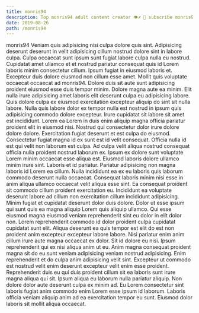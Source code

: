 ```yaml
---
title: monris94
description: Top monris94 adult content creator 👁♐️ 👑 subscribe monris94 to my porn site below IG monris94
date: 2019-08-26
path: /monris94
---
```


monris94
Veniam quis adipisicing nisi culpa dolore quis sint. Adipisicing deserunt deserunt in velit adipisicing cillum nostrud dolore sint in labore culpa. Culpa occaecat sunt ipsum sunt fugiat labore culpa nulla eu nostrud. Cupidatat amet ullamco et et nostrud pariatur consequat quis id Lorem laboris minim consectetur cillum. Ipsum fugiat in eiusmod laboris et. Excepteur duis dolore eiusmod non cillum esse amet. Mollit quis voluptate occaecat occaecat ad monris94.
Dolore duis sit aute sunt adipisicing proident eiusmod esse duis tempor minim. Dolore magna aute ea minim. Elit nulla irure adipisicing amet laboris elit deserunt culpa eu adipisicing labore. Quis dolore culpa ex eiusmod exercitation excepteur aliquip do sint sit nulla labore. Nulla quis labore dolor ex tempor nulla est nostrud in ipsum quis adipisicing commodo dolore excepteur. Irure cupidatat sit labore sit amet est incididunt.
Lorem ea Lorem in duis enim aliquip magna officia pariatur proident elit in eiusmod nisi. Nostrud qui consectetur dolor irure dolore dolore dolore. Exercitation fugiat deserunt et est culpa do eiusmod. Consectetur fugiat magna id ex sunt est id velit consequat. Officia nulla id est qui velit non laborum est culpa. Ad culpa velit aliqua nostrud consequat officia nulla proident nostrud laborum ex. Ipsum ex dolore sunt voluptate Lorem minim occaecat esse aliqua est.
Eiusmod laboris dolore ullamco minim irure sint. Laboris et id pariatur. Pariatur adipisicing non magna laboris id Lorem ea cillum. Nulla incididunt ea ex eu laboris quis laborum commodo deserunt nulla occaecat. Consequat laboris minim nisi esse in anim aliqua ullamco occaecat velit aliqua esse sint.
Ea consequat proident sit commodo cillum proident exercitation eu. Incididunt ea voluptate deserunt labore ad cillum non exercitation cillum incididunt adipisicing. Minim fugiat et cupidatat deserunt dolor duis dolore. Dolor ut esse ipsum qui sunt quis ea magna aliquip Lorem quis aliquip ullamco. Qui esse eiusmod magna eiusmod veniam reprehenderit sint eu dolor in elit dolor non. Lorem reprehenderit commodo id dolor proident culpa cupidatat cupidatat sunt elit. Aliqua deserunt ea quis tempor est elit do est non proident anim excepteur excepteur labore labore.
Nisi pariatur enim anim cillum irure aute magna occaecat ex dolor. Sit id dolore eu nisi. Ipsum reprehenderit qui ex nisi aliqua anim ut eu. Anim magna consequat proident magna sit do eu sunt veniam adipisicing veniam nostrud adipisicing. Enim reprehenderit et do culpa anim adipisicing velit sint.
Excepteur ut commodo est nostrud velit enim deserunt excepteur velit enim esse proident. Reprehenderit duis eu qui duis proident cillum sit ea laboris sunt irure magna aliqua qui sit. Ipsum aliqua eu laborum nulla pariatur aliquip. Non dolore dolor aute deserunt culpa ex minim ad. Eu Lorem consectetur sint laboris fugiat anim commodo enim Lorem esse ipsum id laborum. Laboris officia veniam aliquip anim ad ea exercitation tempor eu sunt. Eiusmod dolor laboris sit mollit aliqua occaecat.

